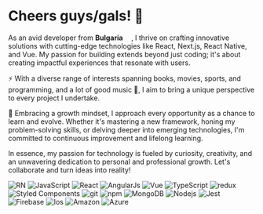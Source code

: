 <h1>Cheers guys/gals! 🥃</h1>
<p>
  As an avid developer from <b>Bulgaria</b> <img src="https://img.icons8.com/color/512/bulgaria-circular.png" width="13" />, I thrive on crafting innovative solutions with cutting-edge technologies like React, Next.js, React Native, and Vue. My passion for building extends beyond just coding; it's about creating impactful experiences that resonate with users.
</p>

<p>⚡ With a diverse range of interests spanning books, movies, sports, and programming, and a lot of good music 🪩, I aim to bring a unique perspective to every project I undertake.</p>

<p>🌱 Embracing a growth mindset, I approach every opportunity as a chance to learn and evolve. Whether it's mastering a new framework, honing my problem-solving skills, or delving deeper into emerging technologies, I'm committed to continuous improvement and lifelong learning.</p>

<p>In essence, my passion for technology is fueled by curiosity, creativity, and an unwavering dedication to personal and professional growth. Let's collaborate and turn ideas into reality!</p>

<p>
  <img alt="RN" src="https://img.shields.io/badge/React_Native-20232A?style=for-the-badge&logo=react&logoColor=61DAFB"/>
  <img alt="JavaScript" src="https://img.shields.io/badge/JavaScript-323330?style=for-the-badge&logo=javascript&logoColor=F7DF1E" />
  <img alt="React" src="https://img.shields.io/badge/React-20232A?style=for-the-badge&logo=react&logoColor=61DAFB" />
  <img alt="AngularJs" src="https://img.shields.io/badge/AngularJS-E23237?style=for-the-badge&logo=angularjs&logoColor=white"/>
  <img alt="Vue" src="https://img.shields.io/badge/Vue.js-35495E?style=for-the-badge&logo=vue.js&logoColor=4FC08D"/>
  <img alt="TypeScript" src="https://img.shields.io/badge/TypeScript-007ACC?style=for-the-badge&logo=typescript&logoColor=white" />
  <img alt="redux" src="https://img.shields.io/badge/Redux-593D88?style=for-the-badge&logo=redux&logoColor=white" />
  <img alt="Styled Components" src="https://img.shields.io/badge/styled--components-DB7093?style=for-the-badge&logo=styled-components&logoColor=white" />
  <img alt="git" src="https://img.shields.io/badge/GIT-E44C30?style=for-the-badge&logo=git&logoColor=white" />
  <img alt="npm" src="https://img.shields.io/badge/npm-CB3837?style=for-the-badge&logo=npm&logoColor=white" />
  <img alt="MongoDB" src="https://img.shields.io/badge/MongoDB-4EA94B?style=for-the-badge&logo=mongodb&logoColor=white" />
  <img alt="Nodejs" src="https://img.shields.io/badge/Node.js-339933?style=for-the-badge&logo=nodedotjs&logoColor=white" />
  <img alt="Jest" src="https://img.shields.io/badge/Jest-C21325?style=for-the-badge&logo=jest&logoColor=white" />
  <img alt="Firebase" src="https://img.shields.io/badge/firebase-ffca28?style=for-the-badge&logo=firebase&logoColor=black" />
  <img alt="Ios" src="https://img.shields.io/badge/iOS-000000?style=for-the-badge&logo=ios&logoColor=white" />
  <img alt="Amazon" src="https://img.shields.io/badge/Amazon_AWS-232F3E?style=for-the-badge&logo=amazon-aws&logoColor=white"/>
  <img alt="Azure" src="https://img.shields.io/badge/Microsoft_Azure-0089D6?style=for-the-badge&logo=microsoft-azure&logoColor=white"/>
</p>
